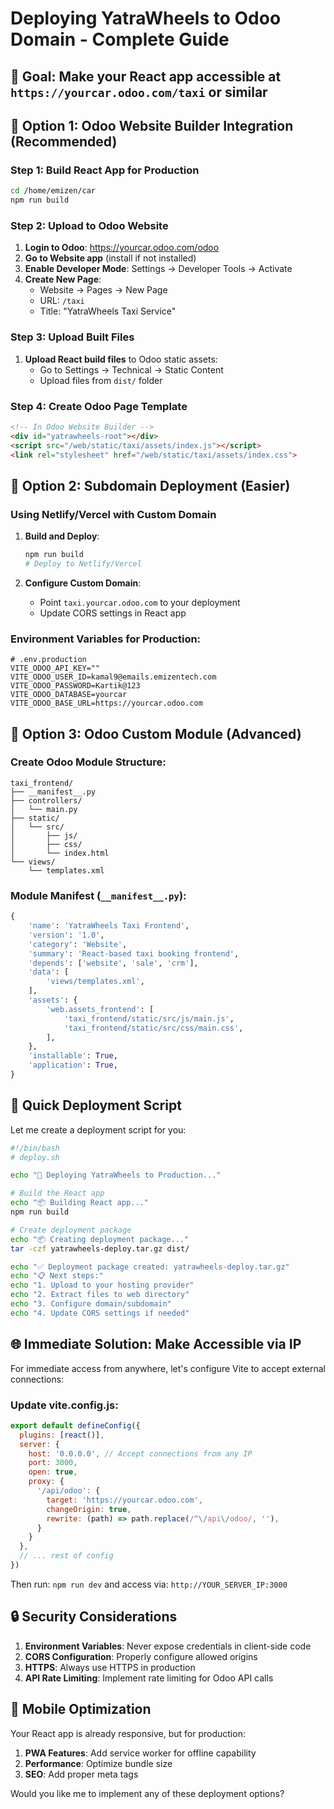 # Deploying YatraWheels to Odoo Domain - Complete Guide

## 🎯 **Goal**: Make your React app accessible at `https://yourcar.odoo.com/taxi` or similar

## 🚀 **Option 1: Odoo Website Builder Integration (Recommended)**

### Step 1: Build React App for Production
```bash
cd /home/emizen/car
npm run build
```

### Step 2: Upload to Odoo Website
1. **Login to Odoo**: https://yourcar.odoo.com/odoo
2. **Go to Website app** (install if not installed)
3. **Enable Developer Mode**: Settings → Developer Tools → Activate
4. **Create New Page**:
   - Website → Pages → New Page
   - URL: `/taxi`
   - Title: "YatraWheels Taxi Service"

### Step 3: Upload Built Files
1. **Upload React build files** to Odoo static assets:
   - Go to Settings → Technical → Static Content
   - Upload files from `dist/` folder

### Step 4: Create Odoo Page Template
```html
<!-- In Odoo Website Builder -->
<div id="yatrawheels-root"></div>
<script src="/web/static/taxi/assets/index.js"></script>
<link rel="stylesheet" href="/web/static/taxi/assets/index.css">
```

## 🚀 **Option 2: Subdomain Deployment (Easier)**

### Using Netlify/Vercel with Custom Domain
1. **Build and Deploy**:
   ```bash
   npm run build
   # Deploy to Netlify/Vercel
   ```

2. **Configure Custom Domain**:
   - Point `taxi.yourcar.odoo.com` to your deployment
   - Update CORS settings in React app

### Environment Variables for Production:
```env
# .env.production
VITE_ODOO_API_KEY=""
VITE_ODOO_USER_ID=kamal9@emails.emizentech.com
VITE_ODOO_PASSWORD=Kartik@123
VITE_ODOO_DATABASE=yourcar
VITE_ODOO_BASE_URL=https://yourcar.odoo.com
```

## 🚀 **Option 3: Odoo Custom Module (Advanced)**

### Create Odoo Module Structure:
```
taxi_frontend/
├── __manifest__.py
├── controllers/
│   └── main.py
├── static/
│   └── src/
│       ├── js/
│       ├── css/
│       └── index.html
└── views/
    └── templates.xml
```

### Module Manifest (`__manifest__.py`):
```python
{
    'name': 'YatraWheels Taxi Frontend',
    'version': '1.0',
    'category': 'Website',
    'summary': 'React-based taxi booking frontend',
    'depends': ['website', 'sale', 'crm'],
    'data': [
        'views/templates.xml',
    ],
    'assets': {
        'web.assets_frontend': [
            'taxi_frontend/static/src/js/main.js',
            'taxi_frontend/static/src/css/main.css',
        ],
    },
    'installable': True,
    'application': True,
}
```

## 🔧 **Quick Deployment Script**

Let me create a deployment script for you:

```bash
#!/bin/bash
# deploy.sh

echo "🚀 Deploying YatraWheels to Production..."

# Build the React app
echo "📦 Building React app..."
npm run build

# Create deployment package
echo "📦 Creating deployment package..."
tar -czf yatrawheels-deploy.tar.gz dist/

echo "✅ Deployment package created: yatrawheels-deploy.tar.gz"
echo "📋 Next steps:"
echo "1. Upload to your hosting provider"
echo "2. Extract files to web directory"
echo "3. Configure domain/subdomain"
echo "4. Update CORS settings if needed"
```

## 🌐 **Immediate Solution: Make Accessible via IP**

For immediate access from anywhere, let's configure Vite to accept external connections:

### Update vite.config.js:
```javascript
export default defineConfig({
  plugins: [react()],
  server: {
    host: '0.0.0.0', // Accept connections from any IP
    port: 3000,
    open: true,
    proxy: {
      '/api/odoo': {
        target: 'https://yourcar.odoo.com',
        changeOrigin: true,
        rewrite: (path) => path.replace(/^\/api\/odoo/, ''),
      }
    }
  },
  // ... rest of config
})
```

Then run: `npm run dev` and access via: `http://YOUR_SERVER_IP:3000`

## 🔒 **Security Considerations**

1. **Environment Variables**: Never expose credentials in client-side code
2. **CORS Configuration**: Properly configure allowed origins
3. **HTTPS**: Always use HTTPS in production
4. **API Rate Limiting**: Implement rate limiting for Odoo API calls

## 📱 **Mobile Optimization**

Your React app is already responsive, but for production:
1. **PWA Features**: Add service worker for offline capability
2. **Performance**: Optimize bundle size
3. **SEO**: Add proper meta tags

Would you like me to implement any of these deployment options?